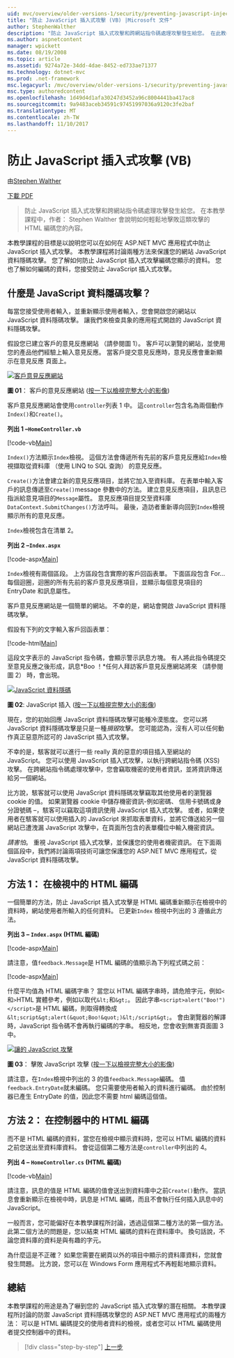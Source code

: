 ```yaml
---
uid: mvc/overview/older-versions-1/security/preventing-javascript-injection-attacks-vb
title: "防止 JavaScript 插入式攻擊 (VB) |Microsoft 文件"
author: StephenWalther
description: "防止 JavaScript 插入式攻擊和跨網站指令碼處理攻擊發生給您。 在此教學課程中，作者： Stephen Walther 會說明如何輕鬆地 de..."
ms.author: aspnetcontent
manager: wpickett
ms.date: 08/19/2008
ms.topic: article
ms.assetid: 9274a72e-34dd-4dae-8452-ed733ae71377
ms.technology: dotnet-mvc
ms.prod: .net-framework
msc.legacyurl: /mvc/overview/older-versions-1/security/preventing-javascript-injection-attacks-vb
msc.type: authoredcontent
ms.openlocfilehash: 1d49d4d1afa30247d3452a96c8004441ba417ac8
ms.sourcegitcommit: 9a9483aceb34591c97451997036a9120c3fe2baf
ms.translationtype: MT
ms.contentlocale: zh-TW
ms.lasthandoff: 11/10/2017
---
```

<a name="preventing-javascript-injection-attacks-vb"></a>防止 JavaScript 插入式攻擊 (VB)
====================
由[Stephen Walther](https://github.com/StephenWalther)

[下載 PDF](http://download.microsoft.com/download/8/4/8/84843d8d-1575-426c-bcb5-9d0c42e51416/ASPNET_MVC_Tutorial_06_VB.pdf)

> 防止 JavaScript 插入式攻擊和跨網站指令碼處理攻擊發生給您。 在本教學課程中，作者： Stephen Walther 會說明如何輕鬆地擊敗這類攻擊的 HTML 編碼您的內容。


本教學課程的目標是以說明您可以在如何在 ASP.NET MVC 應用程式中防止 JavaScript 插入式攻擊。 本教學課程將討論兩種方法來保護您的網站 JavaScript 資料隱碼攻擊。 您了解如何防止 JavaScript 插入式攻擊編碼您顯示的資料。 您也了解如何編碼的資料，您接受防止 JavaScript 插入式攻擊。

## <a name="what-is-a-javascript-injection-attack"></a>什麼是 JavaScript 資料隱碼攻擊？

每當您接受使用者輸入，並重新顯示使用者輸入，您會開啟您的網站以 JavaScript 資料隱碼攻擊。 讓我們來檢查具象的應用程式開啟的 JavaScript 資料隱碼攻擊。

假設您已建立客戶的意見反應網站 （請參閱圖 1）。 客戶可以瀏覽的網站，並使用您的產品他們經驗上輸入意見反應。 當客戶提交意見反應時，意見反應會重新顯示在意見反應 頁面上。


[![客戶意見反應網站](preventing-javascript-injection-attacks-vb/_static/image2.png)](preventing-javascript-injection-attacks-vb/_static/image1.png)

**圖 01**： 客戶的意見反應網站 ([按一下以檢視完整大小的影像](preventing-javascript-injection-attacks-vb/_static/image3.png))


客戶意見反應網站會使用`controller`列表 1 中。 這`controller`包含名為兩個動作`Index()`和`Create()`。

**列出 1 –`HomeController.vb`**

[!code-vb[Main](preventing-javascript-injection-attacks-vb/samples/sample1.vb)]

`Index()`方法顯示`Index`檢視。 這個方法會傳遞所有先前的客戶意見反應給`Index`檢視擷取從資料庫 （使用 LINQ to SQL 查詢） 的意見反應。

`Create()`方法會建立新的意見反應項目，並將它加入至資料庫。 在表單中輸入客戶的訊息傳遞至`Create()`message 參數中的方法。 建立意見反應項目，且訊息已指派給意見項目的`Message`屬性。 意見反應項目提交至資料庫`DataContext.SubmitChanges()`方法呼叫。 最後，造訪者重新導向回到`Index`檢視顯示所有的意見反應。

`Index`檢視包含在清單 2。

**列出 2 –`Index.aspx`**

[!code-aspx[Main](preventing-javascript-injection-attacks-vb/samples/sample2.aspx)]

`Index`檢視有兩個區段。 上方區段包含實際的客戶回函表單。 下面區段包含 For...每個迴圈，迴圈的所有先前的客戶意見反應項目，並顯示每個意見項目的 EntryDate 和訊息屬性。

客戶意見反應網站是一個簡單的網站。 不幸的是，網站會開啟 JavaScript 資料隱碼攻擊。

假設有下列的文字輸入客戶回函表單：

[!code-html[Main](preventing-javascript-injection-attacks-vb/samples/sample3.html)]

這段文字表示的 JavaScript 指令碼，會顯示警示訊息方塊。 有人將此指令碼提交至意見反應之後形成，訊息*Boo ！*任何人拜訪客戶意見反應網站將來 （請參閱圖 2） 時，會出現。


[![JavaScript 資料隱碼](preventing-javascript-injection-attacks-vb/_static/image5.png)](preventing-javascript-injection-attacks-vb/_static/image4.png)

**圖 02**: JavaScript 插入 ([按一下以檢視完整大小的影像](preventing-javascript-injection-attacks-vb/_static/image6.png))


現在，您的初始回應 JavaScript 資料隱碼攻擊可能種冷漠態度。 您可以將 JavaScript 資料隱碼攻擊是只是一種*損毀*攻擊。 您可能認為，沒有人可以任何動作真正惡意所認可的 JavaScript 插入式攻擊。

不幸的是，駭客就可以進行一些 really 真的惡意的項目插入至網站的 JavaScript。 您可以使用 JavaScript 插入式攻擊，以執行跨網站指令碼 (XSS) 攻擊。 在跨網站指令碼處理攻擊中，您會竊取機密的使用者資訊，並將資訊傳送給另一個網站。

比方說，駭客就可以使用 JavaScript 資料隱碼攻擊竊取其他使用者的瀏覽器 cookie 的值。 如果瀏覽器 cookie 中儲存機密資訊-例如密碼、 信用卡號碼或身分證號碼 –，駭客可以竊取這項資訊使用 JavaScript 插入式攻擊。 或者，如果使用者在駭客就可以使用插入的 JavaScript 來抓取表單資料，並將它傳送給另一個網站已遭洩漏 JavaScript 攻擊中，在頁面所包含的表單欄位中輸入機密資訊。

*請害怕*。 重視 JavaScript 插入式攻擊，並保護您的使用者機密資訊。 在下面兩個區段中，我們將討論兩項技術可讓您保護您的 ASP.NET MVC 應用程式，從 JavaScript 資料隱碼攻擊。

## <a name="approach-1-html-encode-in-the-view"></a>方法 1： 在檢視中的 HTML 編碼

一個簡單的方法，防止 JavaScript 插入式攻擊是 HTML 編碼重新顯示在檢視中的資料時，網站使用者所輸入的任何資料。 已更新`Index` 檢視中列出的 3 遵循此方法。

**列出 3 – `Index.aspx` (HTML 編碼)**

[!code-aspx[Main](preventing-javascript-injection-attacks-vb/samples/sample4.aspx)]

請注意，值`feedback.Message`是 HTML 編碼的值顯示為下列程式碼之前：

[!code-aspx[Main](preventing-javascript-injection-attacks-vb/samples/sample5.aspx)]

什麼平均值為 HTML 編碼字串？ 當您以 HTML 編碼字串時，請危險字元，例如`<`和`>`HTML 實體參考，例如以取代`&lt;`和`&gt;`。 因此字串`<script>alert("Boo!")</script>`是 HTML 編碼，則取得轉換成`&lt;script&gt;alert(&quot;Boo!&quot;)&lt;/script&gt;`。 會由瀏覽器的解譯時，JavaScript 指令碼不會再執行編碼的字串。 相反地，您會收到無害頁面圖 3 中。


[![讓的 JavaScript 攻擊](preventing-javascript-injection-attacks-vb/_static/image8.png)](preventing-javascript-injection-attacks-vb/_static/image7.png)

**圖 03**： 擊敗 JavaScript 攻擊 ([按一下以檢視完整大小的影像](preventing-javascript-injection-attacks-vb/_static/image9.png))


請注意，在`Index`檢視中列出的 3 的值`feedback.Message`編碼。 值`feedback.EntryDate`就未編碼。 您只需要使用者輸入的資料進行編碼。 由於控制器已產生 EntryDate 的值，因此您不需要 html 編碼這個值。

## <a name="approach-2-html-encode-in-the-controller"></a>方法 2： 在控制器中的 HTML 編碼

而不是 HTML 編碼的資料，當您在檢視中顯示資料時，您可以 HTML 編碼的資料之前您送出至資料庫資料。 會從這個第二種方法是`controller`中列出的 4。

**列出 4 – `HomeController.cs` (HTML 編碼)**

[!code-vb[Main](preventing-javascript-injection-attacks-vb/samples/sample6.vb)]

請注意，訊息的值是 HTML 編碼的值會送出到資料庫中之前`Create()`動作。 當訊息會重新顯示在檢視中時，訊息是 HTML 編碼，而且不會執行任何插入訊息中的 JavaScript。

一般而言，您可能偏好在本教學課程所討論，透過這個第二種方法的第一個方法。 此第二個方法的問題是，您以結束 HTML 編碼的資料在資料庫中。 換句話說，不論您資料庫的資料是與有趣的字元。

為什麼這是不正確？ 如果您需要在網頁以外的項目中顯示的資料庫資料，您就會發生問題。 比方說，您可以在 Windows Form 應用程式不再輕鬆地顯示資料。

## <a name="summary"></a>總結

本教學課程的用途是為了嚇到您的 JavaScript 插入式攻擊的潛在相關。 本教學課程所討論的防禦 JavaScript 資料隱碼攻擊您的 ASP.NET MVC 應用程式的兩種方法： 可以是 HTML 編碼提交的使用者資料的檢視，或者您可以 HTML 編碼使用者提交控制器中的資料。

>[!div class="step-by-step"]
[上一步](authenticating-users-with-windows-authentication-vb.md)
